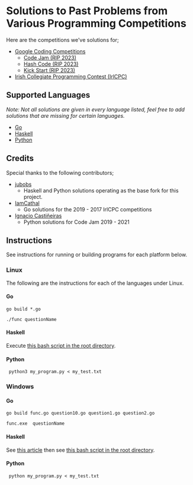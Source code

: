 # Solutions to Past Problems from Various Programming Competitions
Here are the competitions we've solutions for;
- [Google Coding Competitions](https://codingcompetitions.withgoogle.com/)
  - [Code Jam (RIP 2023)](https://codingcompetitions.withgoogle.com/codejam)
  - [Hash Code (RIP 2023)](https://codingcompetitions.withgoogle.com/hashcode)
  - [Kick Start (RIP 2023)](https://codingcompetitions.withgoogle.com/kickstart)
- [Irish Collegiate Programming Contest (IrlCPC)](https://acm.ucc.ie/)

## Supported Languages
*Note: Not all solutions are given in every language listed, feel free to add solutions that are missing for certain languages.*
- [Go](https://go.dev/)
- [Haskell](https://www.haskell.org/)
- [Python](https://www.python.org/)

## Credits
Special thanks to the following contributors;
- [jubobs](https://github.com/jubobs)
  - Haskell and Python solutions operating as the base fork for this project.
- [IamCathal](https://github.com/IamCathal)
  - Go solutions for the 2019 - 2017 IrlCPC competitions
- [Ignacio Castiñeiras](https://www.linkedin.com/in/ignacio-casti%C3%B1eiras-1b0bbb71/)
  - Python solutions for Code Jam 2019 - 2021

## Instructions
See instructions for running or building programs for each platform below.

### Linux
The following are the instructions for each of the languages under Linux.

#### Go
```
go build *.go

./func questionName
```

#### Haskell
Execute [this bash script in the root directory](run_test_suite.sh).

#### Python
```
 python3 my_program.py < my_test.txt
```

### Windows

#### Go
```
go build func.go question10.go question1.go question2.go

func.exe  questionName
```

#### Haskell
See [this article](https://www.howtogeek.com/261591/how-to-create-and-run-bash-shell-scripts-on-windows-10/) then see [this bash script in the root directory](run_test_suite.sh).

#### Python
```
 python my_program.py < my_test.txt
```